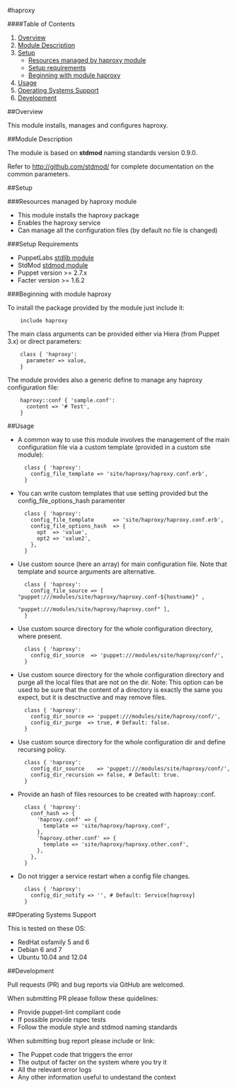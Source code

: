 #haproxy

####Table of Contents

1. [Overview](#overview)
2. [Module Description](#module-description)
3. [Setup](#setup)
    * [Resources managed by haproxy module](#resources-managed-by-haproxy-module)
    * [Setup requirements](#setup-requirements)
    * [Beginning with module haproxy](#beginning-with-module-haproxy)
4. [Usage](#usage)
5. [Operating Systems Support](#operating-systems-support)
6. [Development](#development)

##Overview

This module installs, manages and configures haproxy.

##Module Description

The module is based on **stdmod** naming standards version 0.9.0.

Refer to http://github.com/stdmod/ for complete documentation on the common parameters.


##Setup

###Resources managed by haproxy module
* This module installs the haproxy package
* Enables the haproxy service
* Can manage all the configuration files (by default no file is changed)

###Setup Requirements
* PuppetLabs [stdlib module](https://github.com/puppetlabs/puppetlabs-stdlib)
* StdMod [stdmod module](https://github.com/stdmod/stdmod)
* Puppet version >= 2.7.x
* Facter version >= 1.6.2

###Beginning with module haproxy

To install the package provided by the module just include it:

        include haproxy

The main class arguments can be provided either via Hiera (from Puppet 3.x) or direct parameters:

        class { 'haproxy':
          parameter => value,
        }

The module provides also a generic define to manage any haproxy configuration file:

        haproxy::conf { 'sample.conf':
          content => '# Test',
        }


##Usage

* A common way to use this module involves the management of the main configuration file via a custom template (provided in a custom site module):

        class { 'haproxy':
          config_file_template => 'site/haproxy/haproxy.conf.erb',
        }

* You can write custom templates that use setting provided but the config_file_options_hash paramenter

        class { 'haproxy':
          config_file_template      => 'site/haproxy/haproxy.conf.erb',
          config_file_options_hash  => {
            opt  => 'value',
            opt2 => 'value2',
          },
        }

* Use custom source (here an array) for main configuration file. Note that template and source arguments are alternative.

        class { 'haproxy':
          config_file_source => [ "puppet:///modules/site/haproxy/haproxy.conf-${hostname}" ,
                                  "puppet:///modules/site/haproxy/haproxy.conf" ],
        }


* Use custom source directory for the whole configuration directory, where present.

        class { 'haproxy':
          config_dir_source  => 'puppet:///modules/site/haproxy/conf/',
        }

* Use custom source directory for the whole configuration directory and purge all the local files that are not on the dir.
  Note: This option can be used to be sure that the content of a directory is exactly the same you expect, but it is desctructive and may remove files.

        class { 'haproxy':
          config_dir_source => 'puppet:///modules/site/haproxy/conf/',
          config_dir_purge  => true, # Default: false.
        }

* Use custom source directory for the whole configuration dir and define recursing policy.

        class { 'haproxy':
          config_dir_source    => 'puppet:///modules/site/haproxy/conf/',
          config_dir_recursion => false, # Default: true.
        }

* Provide an hash of files resources to be created with haproxy::conf.

        class { 'haproxy':
          conf_hash => {
            'haproxy.conf' => {
              template => 'site/haproxy/haproxy.conf',
            },
            'haproxy.other.conf' => {
              template => 'site/haproxy/haproxy.other.conf',
            },
          },
        }

* Do not trigger a service restart when a config file changes.

        class { 'haproxy':
          config_dir_notify => '', # Default: Service[haproxy]
        }


##Operating Systems Support

This is tested on these OS:
- RedHat osfamily 5 and 6
- Debian 6 and 7
- Ubuntu 10.04 and 12.04


##Development

Pull requests (PR) and bug reports via GitHub are welcomed.

When submitting PR please follow these quidelines:
- Provide puppet-lint compliant code
- If possible provide rspec tests
- Follow the module style and stdmod naming standards

When submitting bug report please include or link:
- The Puppet code that triggers the error
- The output of facter on the system where you try it
- All the relevant error logs
- Any other information useful to undestand the context
